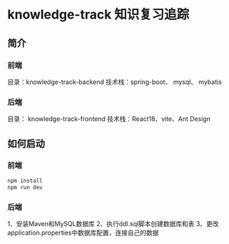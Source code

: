 # knowledge-track 知识复习追踪

## 简介

### 前端
目录：knowledge-track-backend
技术栈：spring-boot、 mysql、 mybatis


### 后端
目录： knowledge-track-frontend
技术栈：React18、vite、Ant Design

## 如何启动



### 前端

```bash
npm install
npm run dev
```

### 后端

1、安装Maven和MySQL数据库
2、执行ddl.sql脚本创建数据库和表
3、更改application.properties中数据库配置，连接自己的数据






